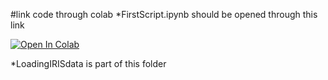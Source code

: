 #link code through colab
*FirstScript.ipynb should be opened through this link

[![Open In Colab](https://colab.research.google.com/assets/colab-badge.svg)](https://colab.research.google.com/github/ally276/pgss_CSLab/blob/master/MyNotebooks/FirstScript.ipynb)


*LoadingIRISdata is part of this folder
